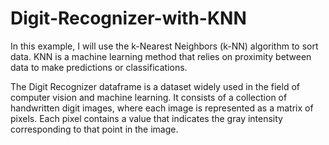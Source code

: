 # Digit-Recognizer-with-KNN

In this example, I will use the k-Nearest Neighbors (k-NN) algorithm to sort data. KNN is a machine learning method that relies on proximity between data to make predictions or classifications.

The Digit Recognizer dataframe is a dataset widely used in the field of computer vision and machine learning. It consists of a collection of handwritten digit images, where each image is represented as a matrix of pixels. Each pixel contains a value that indicates the gray intensity corresponding to that point in the image.
